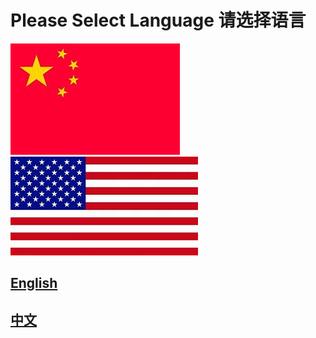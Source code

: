 # Please Select Language 请选择语言
[![](https://github.com/Jasonli08/Proves.github.io/blob/master/th%20(1).jpg)](https://jasonli08.github.io/MeiRiYiZheng.github.io/)  
[![](https://github.com/Jasonli08/Proves.github.io/blob/master/th.jpg)](https://jasonli08.github.io/DailyProve.github.io/)  
## [English](https://github.com/Jasonli08/Proves.github.io/blob/master/th.jpg)  
## [中文](https://jasonli08.github.io/MeiRiYiZheng.github.io/)
